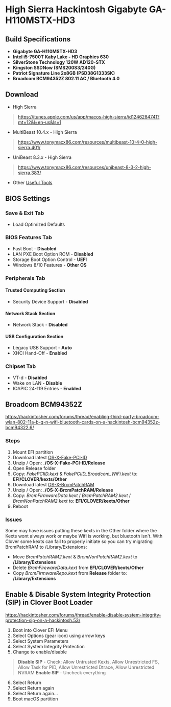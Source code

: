 # High Sierra Hackintosh Gigabyte GA-H110MSTX-HD3

## Build Specifications

* **Gigabyte GA-H110MSTX-HD3**
* **Intel i5-7500T Kaby Lake - HD Graphics 630**
* **SilverStone Technology 120W AD120-STX**
* **Kingston SSDNow (SMS200S3/240G)**
* **Patriot Signature Line 2x8GB (PSD38G1333SK)**
* **Broadcom BCM94352Z 802.11 AC / Bluetooth 4.0**

## Download

* High Sierra

> https://itunes.apple.com/us/app/macos-high-sierra/id1246284741?mt=12&l=en-us&ls=1

* MultiBeast 10.4.x - High Sierra

> https://www.tonymacx86.com/resources/multibeast-10-4-0-high-sierra.401/

* UniBeast 8.3.x - High Sierra

> https://www.tonymacx86.com/resources/unibeast-8-3-2-high-sierra.383/

* Other [Useful Tools](/tools.md)

## BIOS Settings

### Save & Exit Tab

* Load Optimized Defaults

### BIOS Features Tab

* Fast Boot - **Disabled**
* LAN PXE Boot Option ROM - **Disabled**
* Storage Boot Option Control - **UEFI**
* Windows 8/10 Features - **Other OS**

### Peripherals Tab

#### Trusted Computing Section

* Security Device Support - **Disabled**

#### Network Stack Section

* Network Stack - **Disabled**

#### USB Configuration Section

* Legacy USB Support - **Auto**
* XHCI Hand-Off - **Enabled**

### Chipset Tab

* VT-d - **Disabled**
* Wake on LAN - **Disable**
* IOAPIC 24-119 Entries - **Enabled**

## Broadcom BCM94352Z

https://hackintosher.com/forums/thread/enabling-third-party-broadcom-wlan-802-11a-b-g-n-wifi-bluetooth-cards-on-a-hackintosh-bcm94352z-bcm94322.6/

### Steps

1. Mount EFI partition
2. Download latest [OS-X-Fake-PCI-ID](https://bitbucket.org/RehabMan/os-x-fake-pci-id/downloads/)
3. Unzip / Open: **./OS-X-Fake-PCI-ID/Release**
4. Open Release folder
5. Copy: *FakePCIID.kext* & *FakePCIID_Broadcom_WiFi.kext* to: **EFI/CLOVER/kexts/Other**
7. Download latest [OS-X-BrcmPatchRAM](https://bitbucket.org/RehabMan/os-x-brcmpatchram/downloads/)
8. Unzip / Open: **./OS-X-BrcmPatchRAM/Release**
9. Copy: *BrcmFirmwareData.kext* / *BrcmPatchRAM2.kext* / *BrcmNonPatchRAM2.kext* to: **EFI/CLOVER/kexts/Other**
10. Reboot

### Issues

Some may have issues putting these kexts in the Other folder where the Kexts wont always work or maybe Wifi is working, but bluetooth isn't. With Clover some kexts can fail to properly initiate so you can try migrating BrcmPatchRAM to /Library/Extensions:

* Move *BrcmPatchRAM2.kext* & *BrcmNonPatchRAM2.kext* to **/Library/Extensions**
* Delete *BrcmFirewareData.kext* from **EFI/CLOVER/kexts/Other**
* Copy *BrcmFirmwareRepo.kext* from **Release** folder to: **/Library/Extensions**

## Enable & Disable System Integrity Protection (SIP) in Clover Boot Loader

https://hackintosher.com/forums/thread/enable-disable-system-integrity-protection-sip-on-a-hackintosh.53/

1. Boot into Clover EFI Menu
2. Select Options (gear icon) using arrow keys
3. Select System Parameters
4. Select System Integrity Protection
5. Change to enable/disable
> **Disable SIP** - Check: Allow Untrusted Kexts, Allow Unrestricted FS, Allow Task for PID, Allow Unrestricted Dtrace, Allow Unrestricted NVRAM
> **Enable SIP** - Uncheck everything
6. Select Return
7. Select Return again
8. Select Return again...
9. Boot macOS partition




